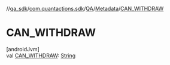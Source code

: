 //[qa_sdk](../../../../index.md)/[com.quantactions.sdk](../../index.md)/[QA](../index.md)/[Metadata](index.md)/[CAN_WITHDRAW](-c-a-n_-w-i-t-h-d-r-a-w.md)

# CAN_WITHDRAW

[androidJvm]\
val [CAN_WITHDRAW](-c-a-n_-w-i-t-h-d-r-a-w.md): [String](https://developer.android.com/reference/kotlin/java/lang/String.html)
